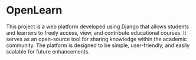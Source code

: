 # OpenLearn
This project is a web platform developed using Django that allows students and learners to freely access, view, and contribute educational courses. It serves as an open-source tool for sharing knowledge within the academic community. The platform is designed to be simple, user-friendly, and easily scalable for future enhancements.
